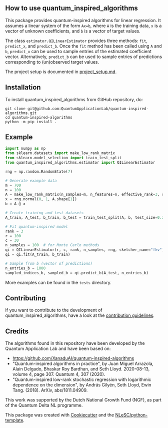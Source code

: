 ## How to use quantum_inspired_algorithms

This package provides quantum-inspired algorithms for linear regression. It assumes a 
linear system of the form `Ax=b`, where `A` is the training data, `x` is a vector of
unknown coefficients, and `b` is a vector of target values.

The class `estimator.QILinearEstimator` provides three methods:
`fit`, `predict_x`, and `predict_b`. Once the `fit` method has been called using `A` and `b`,
`predict_x` can be used to sample entries of the estimated coefficient vector. Alternatively,
`predict_b` can be used to sample entries of predictions corresponding to (un)observed
target values.

The project setup is documented in [project_setup.md](project_setup.md).

## Installation

To install quantum_inspired_algorithms from GitHub repository, do:

```console
git clone git@github.com:QuantumApplicationLab/quantum-inspired-algorithms.git
cd quantum-inspired-algorithms
python -m pip install .
```

## Example

```python
import numpy as np
from sklearn.datasets import make_low_rank_matrix
from sklearn.model_selection import train_test_split
from quantum_inspired_algorithms.estimator import QILinearEstimator

rng = np.random.RandomState(7)

# Generate example data
m = 700
n = 100
A = make_low_rank_matrix(n_samples=m, n_features=n, effective_rank=3, random_state=rng, tail_strength=0.1)
x = rng.normal(0, 1, A.shape[1])
b = A @ x

# Create training and test datasets
A_train, A_test, b_train, b_test = train_test_split(A, b, test_size=0.3, random_state=rng)

# Fit quantum-inspired model
rank = 3
r = 100
c = 30
n_samples = 100  # for Monte Carlo methods
qi = QILinearEstimator(r, c, rank, n_samples, rng, sketcher_name="fkv")
qi = qi.fit(A_train, b_train)

# Sample from b (vector of predictions)
n_entries_b = 1000
sampled_indices_b, sampled_b = qi.predict_b(A_test, n_entries_b)
```

More examples can be found in the `tests` directory.

## Contributing

If you want to contribute to the development of quantum_inspired_algorithms,
have a look at the [contribution guidelines](CONTRIBUTING.md).

## Credits

The algorithms found in this repository have been developed by the Quantum Application Lab
and have been based on:

- https://github.com/XanaduAI/quantum-inspired-algorithms
- "Quantum-inspired algorithms in practice", by Juan Miguel Arrazola, Alain Delgado, Bhaskar Roy Bardhan, and Seth Lloyd. 2020-08-13, volume 4, page 307. Quantum 4, 307 (2020).
- "Quantum-inspired low-rank stochastic regression with logarithmic dependence on the dimension", by András Gilyén, Seth Lloyd, Ewin Tang. (2018). ArXiv, abs/1811.04909.

This work was supported by the Dutch National Growth Fund (NGF), as part of the Quantum Delta NL programme.

This package was created with [Cookiecutter](https://github.com/audreyr/cookiecutter) and the [NLeSC/python-template](https://github.com/NLeSC/python-template).
